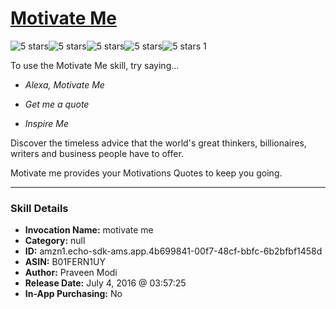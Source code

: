 # [Motivate Me](http://alexa.amazon.com/#skills/amzn1.echo-sdk-ams.app.4b699841-00f7-48cf-bbfc-6b2bfbf1458d)
![5 stars](../../images/ic_star_black_18dp_1x.png)![5 stars](../../images/ic_star_black_18dp_1x.png)![5 stars](../../images/ic_star_black_18dp_1x.png)![5 stars](../../images/ic_star_black_18dp_1x.png)![5 stars](../../images/ic_star_black_18dp_1x.png) 1

To use the Motivate Me skill, try saying...

* *Alexa, Motivate Me*

* *Get me a quote*

* *Inspire Me*

Discover the timeless advice that the world's great thinkers, billionaires, writers and business people have to offer. 

Motivate me provides your Motivations Quotes to keep you going.

***

### Skill Details

* **Invocation Name:** motivate me
* **Category:** null
* **ID:** amzn1.echo-sdk-ams.app.4b699841-00f7-48cf-bbfc-6b2bfbf1458d
* **ASIN:** B01FERN1UY
* **Author:** Praveen Modi
* **Release Date:** July 4, 2016 @ 03:57:25
* **In-App Purchasing:** No
